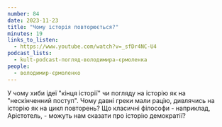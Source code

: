 ```yaml
---
number: 84
date: 2023-11-23
title: "Чому історія повторюється?"
minutes: 19
links_to_listen:
  - https://www.youtube.com/watch?v=_sfDr4NC-U4
podcast_lists:
  - kult-podcast-погляд-володимира-єрмоленка
people:
  - володимир-єрмоленко
---
```


У чому хиби ідеї "кінця історії" чи погляду на історію як на "нескінченний
поступ". Чому давні греки мали рацію, дивлячись на історію як на цикл
повторень? Що класичні філософи - наприклад, Арістотель, - можуть нам сказати
про історію демократії?
